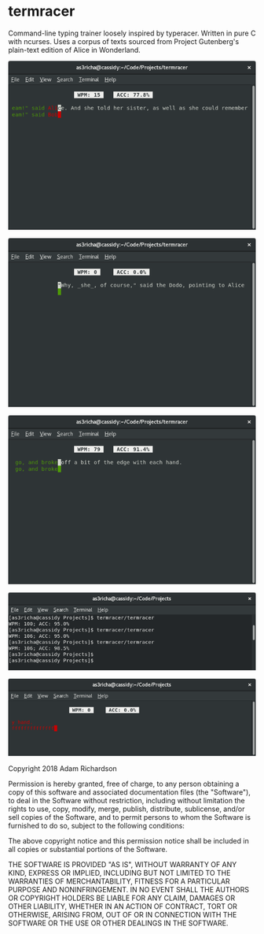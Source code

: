 # termracer

Command-line typing trainer loosely inspired by typeracer. Written in pure C with ncurses. Uses a corpus of texts sourced from Project Gutenberg's plain-text edition of Alice in Wonderland.

![Screenshot](README.d/img1.png)

![Screenshot](README.d/img2.png)

![Screenshot](README.d/img3.png)

![Screenshot](README.d/img4.png)

![Screenshot](README.d/img5.png)

Copyright 2018 Adam Richardson

Permission is hereby granted, free of charge, to any person obtaining a copy of this software and associated documentation files (the "Software"), to deal in the Software without restriction, including without limitation the rights to use, copy, modify, merge, publish, distribute, sublicense, and/or sell copies of the Software, and to permit persons to whom the Software is furnished to do so, subject to the following conditions:

The above copyright notice and this permission notice shall be included in all copies or substantial portions of the Software.

THE SOFTWARE IS PROVIDED "AS IS", WITHOUT WARRANTY OF ANY KIND, EXPRESS OR IMPLIED, INCLUDING BUT NOT LIMITED TO THE WARRANTIES OF MERCHANTABILITY, FITNESS FOR A PARTICULAR PURPOSE AND NONINFRINGEMENT. IN NO EVENT SHALL THE AUTHORS OR COPYRIGHT HOLDERS BE LIABLE FOR ANY CLAIM, DAMAGES OR OTHER LIABILITY, WHETHER IN AN ACTION OF CONTRACT, TORT OR OTHERWISE, ARISING FROM, OUT OF OR IN CONNECTION WITH THE SOFTWARE OR THE USE OR OTHER DEALINGS IN THE SOFTWARE.
